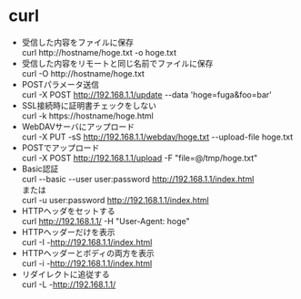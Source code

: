 # curl

* 受信した内容をファイルに保存  
curl http://hostname/hoge.txt -o hoge.txt
* 受信した内容をリモートと同じ名前でファイルに保存  
curl -O http://hostname/hoge.txt
* POSTパラメータ送信  
curl -X POST http://192.168.1.1/update --data 'hoge=fuga&foo=bar'
* SSL接続時に証明書チェックをしない  
curl -k https://hostname/hoge.html
* WebDAVサーバにアップロード  
curl -X PUT -sS http://192.168.1.1/webdav/hoge.txt --upload-file hoge.txt
* POSTでアップロード  
curl -X POST http://192.168.1.1/upload -F "file=@/tmp/hoge.txt"
* Basic認証  
curl \--basic \--user user:password http://192.168.1.1/index.html  
または  
curl -u user:password http://192.168.1.1/index.html  
* HTTPヘッダをセットする  
curl http://192.168.1.1/ -H "User-Agent: hoge"
* HTTPヘッダーだけを表示  
curl -I -http://192.168.1.1/index.html
* HTTPヘッダーとボディの両方を表示  
curl -i -http://192.168.1.1/index.html
* リダイレクトに追従する  
curl -L -http://192.168.1.1/
